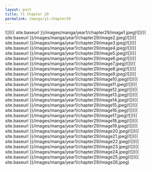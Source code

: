 ```yaml
---
layout: post
title: Y1 Chapter 29
permalink: /manga/y1-chapter29
---
```


![]({{ site.baseurl }}/images/manga/year1/chapter29/image1.jpeg)![]({{ site.baseurl }}/images/manga/year1/chapter29/image2.jpeg)![]({{ site.baseurl }}/images/manga/year1/chapter29/image3.jpeg)![]({{ site.baseurl }}/images/manga/year1/chapter29/image4.jpeg)![]({{ site.baseurl }}/images/manga/year1/chapter29/image5.jpeg)![]({{ site.baseurl }}/images/manga/year1/chapter29/image6.jpeg)![]({{ site.baseurl }}/images/manga/year1/chapter29/image7.jpeg)![]({{ site.baseurl }}/images/manga/year1/chapter29/image8.jpeg)![]({{ site.baseurl }}/images/manga/year1/chapter29/image9.jpeg)![]({{ site.baseurl }}/images/manga/year1/chapter29/image10.jpeg)![]({{ site.baseurl }}/images/manga/year1/chapter29/image11.jpeg)![]({{ site.baseurl }}/images/manga/year1/chapter29/image12.jpeg)![]({{ site.baseurl }}/images/manga/year1/chapter29/image13.jpeg)![]({{ site.baseurl }}/images/manga/year1/chapter29/image14.jpeg)![]({{ site.baseurl }}/images/manga/year1/chapter29/image15.jpeg)![]({{ site.baseurl }}/images/manga/year1/chapter29/image16.jpeg)![]({{ site.baseurl }}/images/manga/year1/chapter29/image17.jpeg)![]({{ site.baseurl }}/images/manga/year1/chapter29/image18.jpeg)![]({{ site.baseurl }}/images/manga/year1/chapter29/image19.jpeg)![]({{ site.baseurl }}/images/manga/year1/chapter29/image20.jpeg)![]({{ site.baseurl }}/images/manga/year1/chapter29/image21.jpeg)![]({{ site.baseurl }}/images/manga/year1/chapter29/image22.jpeg)![]({{ site.baseurl }}/images/manga/year1/chapter29/image23.jpeg)![]({{ site.baseurl }}/images/manga/year1/chapter29/image24.jpeg)![]({{ site.baseurl }}/images/manga/year1/chapter29/image25.jpeg)![]({{ site.baseurl }}/images/manga/year1/chapter29/image26.jpeg)
